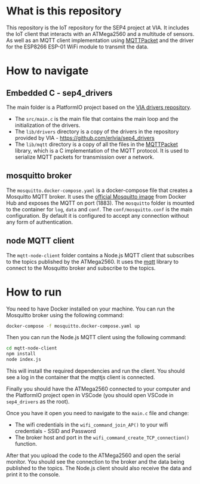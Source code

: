 # What is this repository

This repository is the IoT repository for the SEP4 project at VIA. It includes the IoT client that interacts with an ATMega2560 and a multitude of sensors. As well as an MQTT client implementation using [MQTTPacket](https://os.mbed.com/teams/mqtt/code/MQTTPacket/) and the driver for the ESP8266 ESP-01 WiFi module to transmit the data.

# How to navigate

## Embedded C - sep4_drivers 

The main folder is a PlatformIO project based on the [VIA drivers repository](https://github.com/erlvia/sep4_drivers).
* The `src/main.c` is the main file that contains the main loop and the initialization of the drivers.
* The `lib/drivers` directory is a copy of the drivers in the repository provided by VIA - https://github.com/erlvia/sep4_drivers
* The `lib/mqtt` directory is a copy of all the files in the [MQTTPacket](https://os.mbed.com/teams/mqtt/code/MQTTPacket/) library, which is a C implementation of the MQTT protocol. It is used to serialize MQTT packets for transmission over a network.

## mosquitto broker

The `mosquitto.docker-compose.yaml` is a docker-compose file that creates a Mosquitto MQTT broker. It uses the [official Mosquitto image](https://hub.docker.com/_/eclipse-mosquitto) from Docker Hub and exposes the MQTT on port (1883). The `mosquitto` folder is mounted to the container for `log`, `data` and `conf`. The `conf/mosquitto.conf` is the main configuration. By default it is configured to accept any connection without any form of authentication.

## node MQTT client

The `mqtt-node-client` folder contains a Node.js MQTT client that subscribes to the topics published by the ATMega2560. It uses the [mqtt](https://www.npmjs.com/package/mqtt) library to connect to the Mosquitto broker and subscribe to the topics.

# How to run

You need to have Docker installed on your machine. You can run the Mosquitto broker using the following command:

```bash
docker-compose -f mosquitto.docker-compose.yaml up
```
Then you can run the Node.js MQTT client using the following command:

```bash
cd mqtt-node-client
npm install
node index.js
```

This will install the required dependencies and run the client. You should see a log in the container that the mqttjs client is connected.

Finally you should have the ATMega2560 connected to your computer and the PlatformIO project open in VSCode (you should open VSCode in `sep4_drivers` as the root). 

Once you have it open you need to navigate to the `main.c` file and change:

* The wifi credentials in the `wifi_command_join_AP()` to your wifi credentials - SSID and Password
* The broker host and port in the `wifi_command_create_TCP_connection()` function.

After that you upload the code to the ATMega2560 and open the serial monitor. You should see the connection to the broker and the data being published to the topics. The Node.js client should also receive the data and print it to the console.
